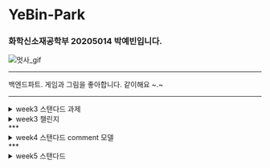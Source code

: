 # YeBin-Park
### 화학신소재공학부 20205014 박예빈입니다.
![멋사_gif](https://github.com/LikeLion-at-CAU-12th/YeBin-Park/assets/114918259/88b6c0fe-1a75-4844-9dfc-4abe03525b26)
***
백엔드파트. 게임과 그림을 좋아합니다. 같이해요 ~.~

***
<details>
<summary>week3 스탠다드 과제</summary>
<div markdown="1">

![image](https://github.com/LikeLion-at-CAU-12th/YeBin-Park/assets/114918259/d7d11413-5b89-415c-b597-f76a4c09584b)
![image](https://github.com/LikeLion-at-CAU-12th/YeBin-Park/assets/114918259/a6280148-5a0d-47ce-8a80-c69fc1badd96)
</div>
</details>

<details>
<summary>week3 챌린지</summary>
<div markdown="2">

![image](https://github.com/LikeLion-at-CAU-12th/YeBin-Park/assets/114918259/1813e965-e12a-4b76-b564-edcc67946acd)

다음과 같이 admin 페이지에서 입력한 오브젝트를 동적으로 받아온다.
![image](https://github.com/LikeLion-at-CAU-12th/YeBin-Park/assets/114918259/0c9b71e1-5ec2-4cf8-a3f6-58503c060d8d)

</div>
</details>
***

<details>
<summary>week4 스탠다드 comment 모델</summary>
<div markdown="3">

![image](https://github.com/LikeLion-at-CAU-12th/YeBin-Park/assets/114918259/6f8b604d-ae1a-452f-b6ea-03cbdfb78bd3)
![image](https://github.com/LikeLion-at-CAU-12th/YeBin-Park/assets/114918259/b981dba9-52a8-4608-9440-6704dd14da4c)
admin 에서 확인할 수 있는 comment

</details>
<div>
*** 
<details>
<summary>week5 스탠다드</summary>
<div markdown="4">

![image](https://github.com/LikeLion-at-CAU-12th/YeBin-Park/assets/114918259/538fff42-4f6e-4595-9fe9-60fc8526c24c)
Postman에서 확인할수 있는 댓글목록. 링크는 postid/comments 로 접속가능하다.

![image](https://github.com/LikeLion-at-CAU-12th/YeBin-Park/assets/114918259/a908b7b9-d510-45fc-914f-a6c171b23b08)
Postman 에서 확인할 수 있는 날짜 범위 사이 글목록. found로 접속 할 수 있게해놨고 범위는 바꿀 수 있다.
일주일 단위 설정이 가능한 코드도 찾아보았다.
</div>
</details>

